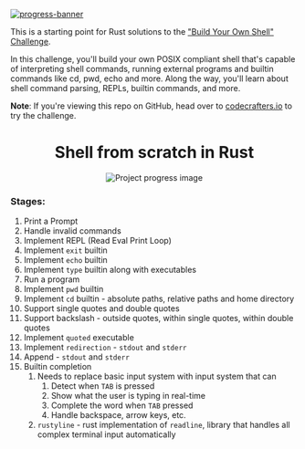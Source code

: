 [![progress-banner](https://backend.codecrafters.io/progress/shell/c466fcb3-1c63-4da1-8a60-9ae181b6e839)](https://app.codecrafters.io/users/codecrafters-bot?r=2qF)

This is a starting point for Rust solutions to the
["Build Your Own Shell" Challenge](https://app.codecrafters.io/courses/shell/overview).

In this challenge, you'll build your own POSIX compliant shell that's capable of
interpreting shell commands, running external programs and builtin commands like
cd, pwd, echo and more. Along the way, you'll learn about shell command parsing,
REPLs, builtin commands, and more.

**Note**: If you're viewing this repo on GitHub, head over to
[codecrafters.io](https://codecrafters.io) to try the challenge.

<h1 align="center">Shell from scratch in Rust</h1>

<div align="center">
    <img src="/image.png" alt="Project progress image">
</div>

### Stages:
1. Print a Prompt
2. Handle invalid commands
3. Implement REPL (Read Eval Print Loop)
4. Implement `exit` builtin
5. Implement `echo` builtin
6. Implement `type` builtin along with executables
7. Run a program
8. Implement `pwd` builtin
9. Implement `cd` builtin - absolute paths, relative paths and home directory
10. Support single quotes and double quotes
11. Support backslash - outside quotes, within single quotes, within double quotes
12. Implement `quoted` executable
13. Implement `redirection` - `stdout` and `stderr`
14. Append - `stdout` and `stderr`
15. Builtin completion
    1.  Needs to replace basic input system with input system that can
        1.  Detect when `TAB` is pressed
        2.  Show what the user is typing in real-time
        3.  Complete the word when `TAB` pressed
        4.  Handle backspace, arrow keys, etc.
    2.  `rustyline` - rust implementation of `readline`, library that handles all complex terminal input automatically